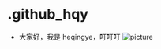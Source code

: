 # .github_hqy

- 大家好，我是 heqingye，叮叮叮
  ![picture](https://github.com/gtb-2023-he-qingye/.github_hqy/blob/main/assets/A28.JPG)
